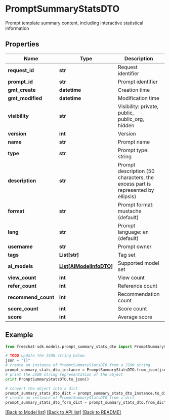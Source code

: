 # PromptSummaryStatsDTO

Prompt template summary content, including interactive statistical information

## Properties
Name | Type | Description | Notes
------------ | ------------- | ------------- | -------------
**request_id** | **str** | Request identifier | [optional] 
**prompt_id** | **str** | Prompt identifier | [optional] 
**gmt_create** | **datetime** | Creation time | [optional] 
**gmt_modified** | **datetime** | Modification time | [optional] 
**visibility** | **str** | Visibility: private, public, public_org, hidden | [optional] 
**version** | **int** | Version | [optional] 
**name** | **str** | Prompt name | [optional] 
**type** | **str** | Prompt type: string | chat | [optional] 
**description** | **str** | Prompt description (50 characters, the excess part is represented by ellipsis) | [optional] 
**format** | **str** | Prompt format: mustache (default) | f_string | [optional] 
**lang** | **str** | Prompt language: en (default) | zh_CN | ... | [optional] 
**username** | **str** | Prompt owner | [optional] 
**tags** | **List[str]** | Tag set | [optional] 
**ai_models** | [**List[AiModelInfoDTO]**](AiModelInfoDTO.md) | Supported model set | [optional] 
**view_count** | **int** | View count | [optional] 
**refer_count** | **int** | Reference count | [optional] 
**recommend_count** | **int** | Recommendation count | [optional] 
**score_count** | **int** | Score count | [optional] 
**score** | **int** | Average score | [optional] 

## Example

```python
from freechat-sdk.models.prompt_summary_stats_dto import PromptSummaryStatsDTO

# TODO update the JSON string below
json = "{}"
# create an instance of PromptSummaryStatsDTO from a JSON string
prompt_summary_stats_dto_instance = PromptSummaryStatsDTO.from_json(json)
# print the JSON string representation of the object
print PromptSummaryStatsDTO.to_json()

# convert the object into a dict
prompt_summary_stats_dto_dict = prompt_summary_stats_dto_instance.to_dict()
# create an instance of PromptSummaryStatsDTO from a dict
prompt_summary_stats_dto_form_dict = prompt_summary_stats_dto.from_dict(prompt_summary_stats_dto_dict)
```
[[Back to Model list]](../README.md#documentation-for-models) [[Back to API list]](../README.md#documentation-for-api-endpoints) [[Back to README]](../README.md)


